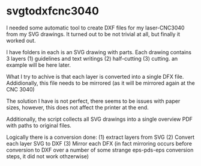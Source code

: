 # svgtodxfcnc3040

I needed some automatic tool to create DXF files for my laser-CNC3040 from my SVG drawings. It turned out to be not trivial at all, but finally it worked out.

I have folders in each is an SVG drawing with parts. Each drawing contains 3 layers (1) guidelines and text writings (2) half-cutting (3) cutting. 
an example will be here later.

What I try to achive is that each layer is converted into a single DFX file. Addidionally, this file needs to be mirrored (as it will be mirrored again at the CNC 3040)

The solution I have is not perfect, there seems to be issues with paper sizes, however, this does not affect the printer at the end.

Additionally, the script collects all SVG drawings into a single overview PDF with paths to original files. 


Logically there is a conversion done:
(1) extract layers from SVG
(2) Convert each layer SVG to DXF
(3) Mirror each DFX (in fact mirroring occurs before conversion to DXF over a number of some strange eps-pds-eps conversion steps, it did not work othzerwise)
